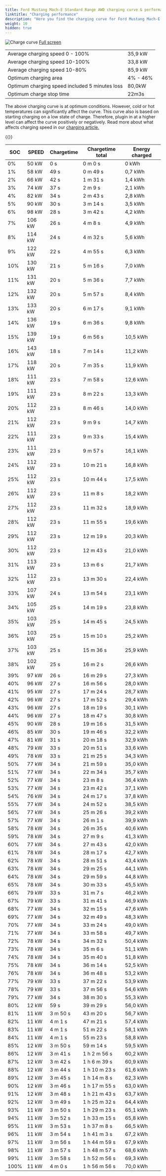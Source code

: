 ```yaml
---
title: Ford Mustang Mach-E Standard Range AWD charging curve & performance
linktitle: "Charging performance"
description: "Here you find the charging curve for Ford Mustang Mach-E Standard Range AWD. "
weight: 10
hidden: true
---
```

<!-- markdownlint-disable MD033 -->
<object type="image/svg+xml" data="../modelnavigation.svg"></object>
![Charge curve](../chargingcurve.svg  "Charging curve")
[Full screen](../chargingcurve.svg)

|  | |
|-----|-----|
|Average charging speed 0 - 100% |35,9 kW|
|Average charging speed 10-100% |33,8 kW|
|Average charging speed 10-80% |85,9 kW|
|Optimum charging area|4% - 46%|
|Optimum charging speed included 5 minutes loss|80,0kW|
|Optimum charge stop time |22m3s|


The above charging curve is at optimum conditions. However, cold or hot temperatures can significantly affect the curve. This curve also is based on starting charging on a low state of charge. Therefore, plugin in at a higher level can affect the curve positively or negatively. Read more about what affects charging speed in our [charging article.](../../../../../technology/battery/charging/) 


{{<evkxdisplayaddarticle />}}

|SOC | SPEED|Chargetime | Chargetime total | Energy charged |
|-----|-----|-----|-----|-----|
|0%|50 kW|  0 s|  0 m 0 s |0 kWh |
|1%|58 kW|  49 s|  0 m 49 s |0,7 kWh |
|2%|66 kW|  42 s|  1 m 31 s |1,4 kWh |
|3%|74 kW|  37 s|  2 m 9 s |2,1 kWh |
|4%|82 kW|  34 s|  2 m 43 s |2,8 kWh |
|5%|90 kW|  30 s|  3 m 14 s |3,5 kWh |
|6%|98 kW|  28 s|  3 m 42 s |4,2 kWh |
|7%|106 kW|  26 s|  4 m 8 s |4,9 kWh |
|8%|114 kW|  24 s|  4 m 32 s |5,6 kWh |
|9%|122 kW|  22 s|  4 m 55 s |6,3 kWh |
|10%|130 kW|  21 s|  5 m 16 s |7,0 kWh |
|11%|131 kW|  20 s|  5 m 36 s |7,7 kWh |
|12%|132 kW|  20 s|  5 m 57 s |8,4 kWh |
|13%|133 kW|  20 s|  6 m 17 s |9,1 kWh |
|14%|136 kW|  19 s|  6 m 36 s |9,8 kWh |
|15%|139 kW|  19 s|  6 m 56 s |10,5 kWh |
|16%|143 kW|  18 s|  7 m 14 s |11,2 kWh |
|17%|118 kW|  20 s|  7 m 35 s |11,9 kWh |
|18%|111 kW|  23 s|  7 m 58 s |12,6 kWh |
|19%|111 kW|  23 s|  8 m 22 s |13,3 kWh |
|20%|112 kW|  23 s|  8 m 46 s |14,0 kWh |
|21%|112 kW|  23 s|  9 m 9 s |14,7 kWh |
|22%|111 kW|  23 s|  9 m 33 s |15,4 kWh |
|23%|111 kW|  23 s|  9 m 57 s |16,1 kWh |
|24%|112 kW|  23 s|  10 m 21 s |16,8 kWh |
|25%|112 kW|  23 s|  10 m 44 s |17,5 kWh |
|26%|112 kW|  23 s|  11 m 8 s |18,2 kWh |
|27%|112 kW|  23 s|  11 m 32 s |18,9 kWh |
|28%|112 kW|  23 s|  11 m 55 s |19,6 kWh |
|29%|112 kW|  23 s|  12 m 19 s |20,3 kWh |
|30%|112 kW|  23 s|  12 m 43 s |21,0 kWh |
|31%|113 kW|  23 s|  13 m 6 s |21,7 kWh |
|32%|112 kW|  23 s|  13 m 30 s |22,4 kWh |
|33%|107 kW|  24 s|  13 m 54 s |23,1 kWh |
|34%|105 kW|  25 s|  14 m 19 s |23,8 kWh |
|35%|103 kW|  25 s|  14 m 45 s |24,5 kWh |
|36%|103 kW|  25 s|  15 m 10 s |25,2 kWh |
|37%|103 kW|  25 s|  15 m 36 s |25,9 kWh |
|38%|102 kW|  25 s|  16 m 2 s |26,6 kWh |
|39%|97 kW|  26 s|  16 m 29 s |27,3 kWh |
|40%|96 kW|  27 s|  16 m 56 s |28,0 kWh |
|41%|95 kW|  27 s|  17 m 24 s |28,7 kWh |
|42%|96 kW|  27 s|  17 m 52 s |29,4 kWh |
|43%|96 kW|  27 s|  18 m 19 s |30,1 kWh |
|44%|96 kW|  27 s|  18 m 47 s |30,8 kWh |
|45%|90 kW|  28 s|  19 m 16 s |31,5 kWh |
|46%|85 kW|  30 s|  19 m 46 s |32,2 kWh |
|47%|81 kW|  31 s|  20 m 18 s |32,9 kWh |
|48%|79 kW|  33 s|  20 m 51 s |33,6 kWh |
|49%|78 kW|  33 s|  21 m 25 s |34,3 kWh |
|50%|77 kW|  34 s|  21 m 59 s |35,0 kWh |
|51%|77 kW|  34 s|  22 m 34 s |35,7 kWh |
|52%|77 kW|  34 s|  23 m 8 s |36,4 kWh |
|53%|77 kW|  34 s|  23 m 42 s |37,1 kWh |
|54%|76 kW|  34 s|  24 m 17 s |37,8 kWh |
|55%|77 kW|  34 s|  24 m 52 s |38,5 kWh |
|56%|77 kW|  34 s|  25 m 26 s |39,2 kWh |
|57%|77 kW|  34 s|  26 m 1 s |39,9 kWh |
|58%|78 kW|  34 s|  26 m 35 s |40,6 kWh |
|59%|78 kW|  34 s|  27 m 9 s |41,3 kWh |
|60%|77 kW|  34 s|  27 m 43 s |42,0 kWh |
|61%|78 kW|  34 s|  28 m 17 s |42,7 kWh |
|62%|78 kW|  34 s|  28 m 51 s |43,4 kWh |
|63%|78 kW|  34 s|  29 m 25 s |44,1 kWh |
|64%|78 kW|  34 s|  29 m 59 s |44,8 kWh |
|65%|78 kW|  34 s|  30 m 33 s |45,5 kWh |
|66%|79 kW|  33 s|  31 m 7 s |46,2 kWh |
|67%|79 kW|  33 s|  31 m 41 s |46,9 kWh |
|68%|77 kW|  34 s|  32 m 15 s |47,6 kWh |
|69%|77 kW|  34 s|  32 m 49 s |48,3 kWh |
|70%|77 kW|  34 s|  33 m 24 s |49,0 kWh |
|71%|77 kW|  34 s|  33 m 58 s |49,7 kWh |
|72%|78 kW|  34 s|  34 m 32 s |50,4 kWh |
|73%|78 kW|  34 s|  35 m 6 s |51,1 kWh |
|74%|78 kW|  34 s|  35 m 40 s |51,8 kWh |
|75%|78 kW|  34 s|  36 m 14 s |52,5 kWh |
|76%|78 kW|  34 s|  36 m 48 s |53,2 kWh |
|77%|79 kW|  33 s|  37 m 22 s |53,9 kWh |
|78%|79 kW|  33 s|  37 m 56 s |54,6 kWh |
|79%|77 kW|  34 s|  38 m 30 s |55,3 kWh |
|80%|12 kW|  59 s|  39 m 29 s |56,0 kWh |
|81%|11 kW| 3 m 50 s|  43 m 20 s |56,7 kWh |
|82%|11 kW| 4 m 1 s|  47 m 21 s |57,4 kWh |
|83%|11 kW| 4 m 1 s|  51 m 22 s |58,1 kWh |
|84%|11 kW| 4 m 1 s|  55 m 23 s |58,8 kWh |
|85%|12 kW| 3 m 50 s|  59 m 14 s |59,5 kWh |
|86%|12 kW| 3 m 41 s| 1 h 2 m 56 s |60,2 kWh |
|87%|12 kW| 3 m 42 s| 1 h 6 m 39 s |60,9 kWh |
|88%|12 kW| 3 m 44 s| 1 h 10 m 23 s |61,6 kWh |
|89%|12 kW| 3 m 45 s| 1 h 14 m 8 s |62,3 kWh |
|90%|12 kW| 3 m 46 s| 1 h 17 m 55 s |63,0 kWh |
|91%|12 kW| 3 m 48 s| 1 h 21 m 43 s |63,7 kWh |
|92%|12 kW| 3 m 49 s| 1 h 25 m 32 s |64,4 kWh |
|93%|11 kW| 3 m 50 s| 1 h 29 m 23 s |65,1 kWh |
|94%|11 kW| 3 m 52 s| 1 h 33 m 15 s |65,8 kWh |
|95%|11 kW| 3 m 53 s| 1 h 37 m 8 s |66,5 kWh |
|96%|11 kW| 3 m 54 s| 1 h 41 m 3 s |67,2 kWh |
|97%|11 kW| 3 m 56 s| 1 h 44 m 59 s |67,9 kWh |
|98%|11 kW| 3 m 57 s| 1 h 48 m 57 s |68,6 kWh |
|99%|11 kW| 3 m 58 s| 1 h 52 m 56 s |69,3 kWh |
|100%|11 kW| 4 m 0 s| 1 h 56 m 56 s |70,0 kWh |
